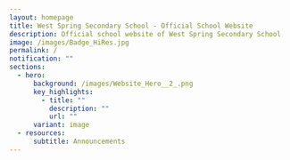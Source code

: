 ```yaml
---
layout: homepage
title: West Spring Secondary School - Official School Website
description: Official school website of West Spring Secondary School
image: /images/Badge_HiRes.jpg
permalink: /
notification: ""
sections:
  - hero:
      background: /images/Website_Hero__2_.png
      key_highlights:
        - title: ""
          description: ""
          url: ""
      variant: image
  - resources:
      subtitle: Announcements
---
```

